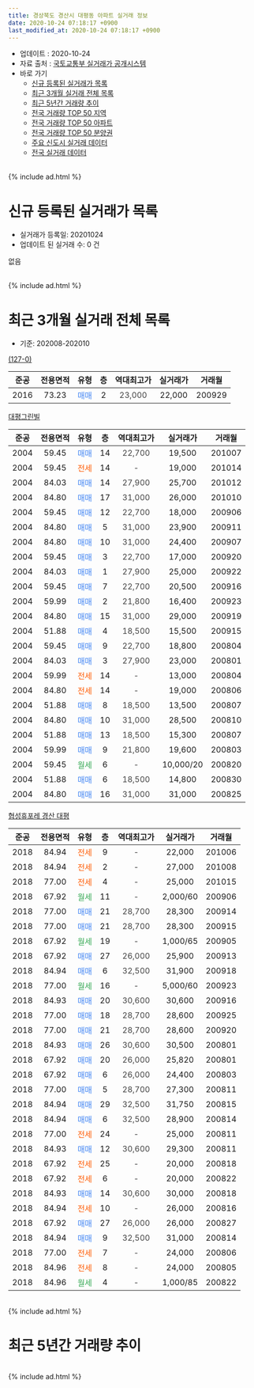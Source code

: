 ```yaml
---
title: 경상북도 경산시 대평동 아파트 실거래 정보
date: 2020-10-24 07:18:17 +0900
last_modified_at: 2020-10-24 07:18:17 +0900
---
```


* 업데이트 : 2020-10-24
* 자료 출처 : [국토교통부 실거래가 공개시스템](http://rt.molit.go.kr)
* 바로 가기
    * [신규 등록된 실거래가 목록](#신규-등록된-실거래가-목록)
    * [최근 3개월 실거래 전체 목록](#최근-3개월-실거래-전체-목록)
    * [최근 5년간 거래량 추이](#최근-5년간-거래량-추이)
    * [전국 거래량 TOP 50 지역](https://inasie.github.io/apt-trade-info/최근-3개월-전국에서-가장-거래가-많이-발생한-지역)
    * [전국 거래량 TOP 50 아파트](https://inasie.github.io/apt-trade-info/최근-3개월-전국에서-가장-거래가-많이-발생한-아파트)
    * [전국 거래량 TOP 50 분양권](https://inasie.github.io/apt-trade-info/최근-3개월-전국에서-가장-거래가-많이-발생한-분양권)
    * [주요 신도시 실거래 데이터](https://inasie.github.io/apt-trade-info/주요-신도시)
    * [전국 실거래 데이터](https://inasie.github.io/apt-trade-info/전국)
<br>
{% include ad.html %}
<br>

# 신규 등록된 실거래가 목록
* 실거래가 등록일: 20201024
* 업데이트 된 실거래 수: 0 건

없음

<br>
{% include ad.html %}
<br>

# 최근 3개월 실거래 전체 목록
* 기준: 202008-202010


[(127-0)](https://search.naver.com/search.naver?query=%EA%B2%BD%EC%83%81%EB%B6%81%EB%8F%84+%EA%B2%BD%EC%82%B0%EC%8B%9C+%EB%8C%80%ED%8F%89%EB%8F%99+%28127-0%29)

|준공|전용면적|유형|층|역대최고가|실거래가|거래월|
|:---:|:---:|:---:|:---:|:---:|:---:|:---:|
|2016|73.23|<span style="color:#4285f3">매매</span>|2|<span style="color:#444444">23,000</span>|22,000|200929|

[대평그린빌](https://search.naver.com/search.naver?query=%EA%B2%BD%EC%83%81%EB%B6%81%EB%8F%84+%EA%B2%BD%EC%82%B0%EC%8B%9C+%EB%8C%80%ED%8F%89%EB%8F%99+%EB%8C%80%ED%8F%89%EA%B7%B8%EB%A6%B0%EB%B9%8C)

|준공|전용면적|유형|층|역대최고가|실거래가|거래월|
|:---:|:---:|:---:|:---:|:---:|:---:|:---:|
|2004|59.45|<span style="color:#4285f3">매매</span>|14|<span style="color:#444444">22,700</span>|19,500|201007|
|2004|59.45|<span style="color:#ff5a00">전세</span>|14|<span style="color:#444444">-</span>|19,000|201014|
|2004|84.03|<span style="color:#4285f3">매매</span>|14|<span style="color:#444444">27,900</span>|25,700|201012|
|2004|84.80|<span style="color:#4285f3">매매</span>|17|<span style="color:#444444">31,000</span>|26,000|201010|
|2004|59.45|<span style="color:#4285f3">매매</span>|12|<span style="color:#444444">22,700</span>|18,000|200906|
|2004|84.80|<span style="color:#4285f3">매매</span>|5|<span style="color:#444444">31,000</span>|23,900|200911|
|2004|84.80|<span style="color:#4285f3">매매</span>|10|<span style="color:#444444">31,000</span>|24,400|200907|
|2004|59.45|<span style="color:#4285f3">매매</span>|3|<span style="color:#444444">22,700</span>|17,000|200920|
|2004|84.03|<span style="color:#4285f3">매매</span>|1|<span style="color:#444444">27,900</span>|25,000|200922|
|2004|59.45|<span style="color:#4285f3">매매</span>|7|<span style="color:#444444">22,700</span>|20,500|200916|
|2004|59.99|<span style="color:#4285f3">매매</span>|2|<span style="color:#444444">21,800</span>|16,400|200923|
|2004|84.80|<span style="color:#4285f3">매매</span>|15|<span style="color:#444444">31,000</span>|29,000|200919|
|2004|51.88|<span style="color:#4285f3">매매</span>|4|<span style="color:#444444">18,500</span>|15,500|200915|
|2004|59.45|<span style="color:#4285f3">매매</span>|9|<span style="color:#444444">22,700</span>|18,800|200804|
|2004|84.03|<span style="color:#4285f3">매매</span>|3|<span style="color:#444444">27,900</span>|23,000|200801|
|2004|59.99|<span style="color:#ff5a00">전세</span>|14|<span style="color:#444444">-</span>|13,000|200804|
|2004|84.80|<span style="color:#ff5a00">전세</span>|14|<span style="color:#444444">-</span>|19,000|200806|
|2004|51.88|<span style="color:#4285f3">매매</span>|8|<span style="color:#444444">18,500</span>|13,500|200807|
|2004|84.80|<span style="color:#4285f3">매매</span>|10|<span style="color:#444444">31,000</span>|28,500|200810|
|2004|51.88|<span style="color:#4285f3">매매</span>|13|<span style="color:#444444">18,500</span>|15,300|200807|
|2004|59.99|<span style="color:#4285f3">매매</span>|9|<span style="color:#444444">21,800</span>|19,600|200803|
|2004|59.45|<span style="color:#34a853">월세</span>|6|<span style="color:#444444">-</span>|10,000/20|200820|
|2004|51.88|<span style="color:#4285f3">매매</span>|6|<span style="color:#444444">18,500</span>|14,800|200830|
|2004|84.80|<span style="color:#4285f3">매매</span>|16|<span style="color:#444444">31,000</span>|31,000|200825|

[협성휴포레 경산 대평](https://search.naver.com/search.naver?query=%EA%B2%BD%EC%83%81%EB%B6%81%EB%8F%84+%EA%B2%BD%EC%82%B0%EC%8B%9C+%EB%8C%80%ED%8F%89%EB%8F%99+%ED%98%91%EC%84%B1%ED%9C%B4%ED%8F%AC%EB%A0%88+%EA%B2%BD%EC%82%B0+%EB%8C%80%ED%8F%89)

|준공|전용면적|유형|층|역대최고가|실거래가|거래월|
|:---:|:---:|:---:|:---:|:---:|:---:|:---:|
|2018|84.94|<span style="color:#ff5a00">전세</span>|9|<span style="color:#444444">-</span>|22,000|201006|
|2018|84.94|<span style="color:#ff5a00">전세</span>|2|<span style="color:#444444">-</span>|27,000|201008|
|2018|77.00|<span style="color:#ff5a00">전세</span>|4|<span style="color:#444444">-</span>|25,000|201015|
|2018|67.92|<span style="color:#34a853">월세</span>|11|<span style="color:#444444">-</span>|2,000/60|200906|
|2018|77.00|<span style="color:#4285f3">매매</span>|21|<span style="color:#444444">28,700</span>|28,300|200914|
|2018|77.00|<span style="color:#4285f3">매매</span>|21|<span style="color:#444444">28,700</span>|28,300|200915|
|2018|67.92|<span style="color:#34a853">월세</span>|19|<span style="color:#444444">-</span>|1,000/65|200905|
|2018|67.92|<span style="color:#4285f3">매매</span>|27|<span style="color:#444444">26,000</span>|25,900|200913|
|2018|84.94|<span style="color:#4285f3">매매</span>|6|<span style="color:#444444">32,500</span>|31,900|200918|
|2018|77.00|<span style="color:#34a853">월세</span>|16|<span style="color:#444444">-</span>|5,000/60|200923|
|2018|84.93|<span style="color:#4285f3">매매</span>|20|<span style="color:#444444">30,600</span>|30,600|200916|
|2018|77.00|<span style="color:#4285f3">매매</span>|18|<span style="color:#444444">28,700</span>|28,600|200925|
|2018|77.00|<span style="color:#4285f3">매매</span>|21|<span style="color:#444444">28,700</span>|28,600|200920|
|2018|84.93|<span style="color:#4285f3">매매</span>|26|<span style="color:#444444">30,600</span>|30,500|200801|
|2018|67.92|<span style="color:#4285f3">매매</span>|20|<span style="color:#444444">26,000</span>|25,820|200801|
|2018|67.92|<span style="color:#4285f3">매매</span>|6|<span style="color:#444444">26,000</span>|24,400|200803|
|2018|77.00|<span style="color:#4285f3">매매</span>|5|<span style="color:#444444">28,700</span>|27,300|200811|
|2018|84.94|<span style="color:#4285f3">매매</span>|29|<span style="color:#444444">32,500</span>|31,750|200815|
|2018|84.94|<span style="color:#4285f3">매매</span>|6|<span style="color:#444444">32,500</span>|28,900|200814|
|2018|77.00|<span style="color:#ff5a00">전세</span>|24|<span style="color:#444444">-</span>|25,000|200811|
|2018|84.93|<span style="color:#4285f3">매매</span>|12|<span style="color:#444444">30,600</span>|29,300|200811|
|2018|67.92|<span style="color:#ff5a00">전세</span>|25|<span style="color:#444444">-</span>|20,000|200818|
|2018|67.92|<span style="color:#ff5a00">전세</span>|6|<span style="color:#444444">-</span>|20,000|200822|
|2018|84.93|<span style="color:#4285f3">매매</span>|14|<span style="color:#444444">30,600</span>|30,000|200818|
|2018|84.94|<span style="color:#ff5a00">전세</span>|10|<span style="color:#444444">-</span>|26,000|200816|
|2018|67.92|<span style="color:#4285f3">매매</span>|27|<span style="color:#444444">26,000</span>|26,000|200827|
|2018|84.94|<span style="color:#4285f3">매매</span>|9|<span style="color:#444444">32,500</span>|31,000|200814|
|2018|77.00|<span style="color:#ff5a00">전세</span>|7|<span style="color:#444444">-</span>|24,000|200806|
|2018|84.96|<span style="color:#ff5a00">전세</span>|8|<span style="color:#444444">-</span>|24,000|200805|
|2018|84.96|<span style="color:#34a853">월세</span>|4|<span style="color:#444444">-</span>|1,000/85|200822|


<br>
{% include ad.html %}
<br>

# 최근 5년간 거래량 추이


<div style="width:100%;">
    <canvas id="deal_progress" height="200"></canvas>
</div>

<script>
new Chart(document.getElementById("deal_progress"), {
    type: 'line',
    data: {
        labels: ['201510','201511','201512','201601','201602','201603','201604','201605','201606','201607','201608','201609','201610','201611','201612','201701','201702','201703','201704','201705','201706','201707','201708','201709','201710','201711','201712','201801','201802','201803','201804','201805','201806','201807','201808','201809','201810','201811','201812','201901','201902','201903','201904','201905','201906','201907','201908','201909','201910','201911','201912','202001','202002','202003','202004','202005','202006','202007','202008','202009','202010'],
        datasets: [{
            label: '매매',
            pointRadius: 1,
            data: [6, 1, 3, 1, 1, 3, 5, 2, 8, 4, 6, 7, 5, 14, 1, 2, 6, 8, 2, 5, 9, 17, 19, 11, 12, 8, 4, 18, 19, 23, 25, 25, 23, 23, 27, 18, 19, 19, 13, 16, 8, 9, 18, 25, 13, 18, 13, 8, 13, 22, 9, 16, 13, 6, 11, 12, 12, 16, 18, 17, 3],
            borderColor: "rgba(255, 201, 14, 1)",
            backgroundColor: "rgba(255, 201, 14, 0.5)",
            fill: false,
            lineTension: 0
        },{
            label: '전월세',
            pointRadius: 1,
            data: [6, 2, 3, 5, 7, 2, 2, 1, 5, 4, 4, 4, 7, 5, 5, 6, 8, 4, 2, 2, 5, 6, 9, 7, 4, 6, 1, 8, 3, 9, 10, 8, 9, 15, 23, 12, 17, 5, 11, 11, 17, 4, 11, 3, 5, 9, 4, 5, 10, 3, 10, 7, 7, 7, 6, 7, 8, 12, 10, 3, 4],
            borderColor: "rgba(0, 141, 185, 1)",
            backgroundColor: "rgba(0, 141, 185, 0.5)",
            fill: false,
            lineTension: 0
        }
        ]
    },
    options: {
        responsive: true,
        title: {
            display: false
        },
        tooltips: {
            mode: 'index',
            intersect: false
        },
        hover: {
            mode: 'nearest',
            intersect: true
        },
        scales: {
            xAxes: [{
                display: true,
                scaleLabel: {
                    display: true,
                    labelString: '년/월'
                }
            }],
            yAxes: [{
                display: true,
                ticks: {
                    suggestedMin: 0,
                },
                scaleLabel: {
                    display: true,
                    labelString: '실거래 수'
                }
            }]
        }
    }
});

</script>


<br>
{% include ad.html %}
<br>

